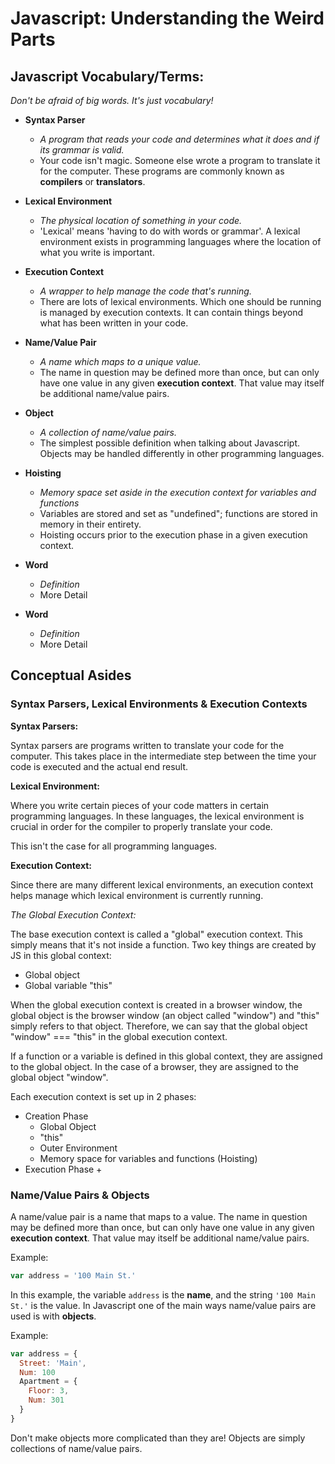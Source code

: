 # Javascript: Understanding the Weird Parts

## Javascript Vocabulary/Terms:

*Don't be afraid of big words. It's just vocabulary!*

+ **Syntax Parser**
  - *A program that reads your code and determines what it does and if its
  grammar is valid.*
  - Your code isn't magic. Someone else wrote a program to translate it for the
  computer. These programs are commonly known as **compilers** or **translators**.

+ **Lexical Environment**
  - *The physical location of something in your code.*
  - 'Lexical' means 'having to do with words or grammar'. A lexical environment
  exists in programming languages where the location of what you write is important.

+ **Execution Context**
  - *A wrapper to help manage the code that's running.*
  - There are lots of lexical environments. Which one should be running is managed
  by execution contexts. It can contain things beyond what has been written in
  your code.

+ **Name/Value Pair**
  - *A name which maps to a unique value.*
  - The name in question may be defined more than once, but can only have one value
  in any given **execution context**. That value may itself be additional name/value pairs.

+ **Object**
  - *A collection of name/value pairs.*
  - The simplest possible definition when talking about Javascript. Objects may be
  handled differently in other programming languages.

+ **Hoisting**
  - *Memory space set aside in the execution context for variables and functions*
  - Variables are stored and set as "undefined"; functions are stored in memory in their entirety.
  - Hoisting occurs prior to the execution phase in a given execution context.

+ **Word**
  - *Definition*
  - More Detail

+ **Word**
  - *Definition*
  - More Detail

## Conceptual Asides

### Syntax Parsers, Lexical Environments & Execution Contexts

**Syntax Parsers:**

Syntax parsers are programs written to translate your code for the computer. This
takes place in the intermediate step between the time your code is executed and the
actual end result.

**Lexical Environment:**

Where you write certain pieces of your code matters in certain programming languages. In these languages, the lexical environment is crucial in
order for the compiler to properly translate your code.

This isn't the case for all programming languages.

**Execution Context:**

Since there are many different lexical environments, an execution context helps
manage which lexical environment is currently running.

*The Global Execution Context:*

The base execution context is called a "global" execution context. This simply means
that it's not inside a function. Two key things are created by JS in this global
context:

  + Global object
  + Global variable "this"

When the global execution context is created in a browser window, the global
object is the browser window (an object called "window") and "this" simply refers
to that object. Therefore, we can say that the global object "window" === "this"
in the global execution context.

If a function or a variable is defined in this global context, they are assigned
to the global object. In the case of a browser, they are assigned to the global
object "window".

Each execution context is set up in 2 phases:

  + Creation Phase
    + Global Object
    + "this"
    + Outer Environment
    + Memory space for variables and functions (Hoisting)
  + Execution Phase
    +

### Name/Value Pairs & Objects

A name/value pair is a name that maps to a value. The name in question may be defined
more than once, but can only have one value in any given **execution context**.
That value may itself be additional name/value pairs.

Example:

```javascript
var address = '100 Main St.'
```

In this example, the variable `address` is the **name**, and the string `'100 Main St.'`
is the value. In Javascript one of the main ways name/value pairs are used is with
**objects**.

Example:

```javascript
var address = {
  Street: 'Main',
  Num: 100
  Apartment = {
    Floor: 3,
    Num: 301
  }
}
```
Don't make objects more complicated than they are! Objects are simply collections
of name/value pairs.
